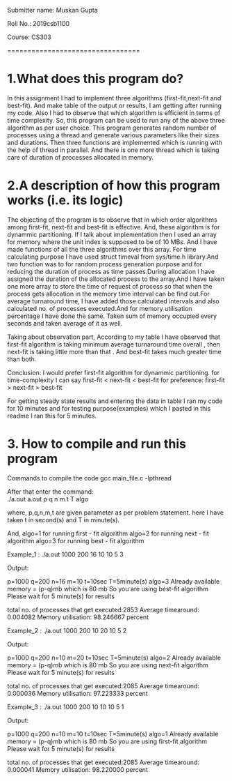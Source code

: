 Submitter name: Muskan Gupta

Roll No.:   2019csb1100

Course: CS303

=================================

# 1.What does this program do? 


In this assignment I had to implement three algorithms (first-fit,next-fit and best-fit).
And make table of the output or results, I am getting after running my code.
Also I had to observe that which algorithm is efficient in terms of time complexity.
So, this program can be used to run any of the above three algorithm as per user choice.
This program generates random number of processes using a thread and generate various parameters like their sizes and durations.
Then three functions are implemented which is running with the help of thread in parallel.
And there is one more thread which is taking care of duration of processes allocated in memory.




# 2.A description of how this program works (i.e. its logic) 

The objecting of the program is to observe that in which order algorithms among first-fit, next-fit and best-fit is effective.
And, these algorithm is for dynammic partitioning. 
If I talk about implementation then I used an array for memory where the unit index is supposed to be of 10 MBs.
And I have made functions of all the three algorithms over this array. 
For time calculating purpose I have used struct timeval from sys/time.h library.And two function was to for random process generation purpose and for reducing the duration of process as time passes.During allocation I have assigned the duration of the allocated process to the array.And I have taken one more array to store the time of request of process so that when the process gets allocation in the memory time interval can be find out.For average turnaround time, I have added those calculated intervals and also calculated no. of processes executed.And for memory utilisation percentage I have done the same. Taken sum of memory occupied every seconds and taken average of it as well.


Taking about observation part, According to my table I have observed that first-fit algorithm is taking minimum average turnaround time overall , then next-fit is taking little more than that . And best-fit takes much greater time than both.

Conclusion: 
I would prefer first-fit algorithm for dynammic partitioning.
for time-complexity I can say first-fit < next-fit < best-fit
for preference: first-fit > next-fit > best-fit

For getting steady state results and entering the data in table I ran my code for 10 minutes and for testing purpose(examples) which I pasted in this readme I ran this for 5 minutes.

 
# 3. How to compile and run this program

Commands to compile the code
gcc main_file.c -lpthread

After that enter the command:  
./a.out a.out p q n m t T algo


where, 
p,q,n,m,t are given parameter as per problem statement.
here I have taken t in second(s) and T in minute(s).

And, algo=1 for running first - fit algorithm
algo=2 for running next - fit algorithm
algo=3 for running best - fit algorithm

Example_1 :  ./a.out 1000 200 16 10 10 5 3                     

Output:

p=1000  q=200  n=16  m=10  t=10sec   T=5minute(s) algo=3
Already available memory = (p-q)mb which is 80 mb
So you are using best-fit algorithm
Please wait for 5 minute(s) for results

total no. of processes that get executed:2853
Average timearound: 0.004082
Memory utilisation: 98.246667 percent


Example_2 : ./a.out 1000 200 10 20 10 5 2                         

Output:

p=1000  q=200  n=10  m=20  t=10sec   T=5minute(s) algo=2
Already available memory = (p-q)mb which is 80 mb
So you are using next-fit algorithm
Please wait for 5 minute(s) for results

total no. of processes that get executed:2085
Average timearound: 0.000036
Memory utilisation: 97.223333 percent


Example_3 : ./a.out 1000 200 10 10 10 5 1                             

Output:

p=1000  q=200  n=10  m=10  t=10sec   T=5minute(s) algo=1
Already available memory = (p-q)mb which is 80 mb
So you are using first-fit algorithm
Please wait for 5 minute(s) for results

total no. of processes that get executed:2085
Average timearound: 0.000041
Memory utilisation: 98.220000 percent

